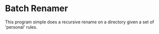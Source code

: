 # Batch Renamer

This program simple does a recursive rename on a directory given a set of
'personal' rules.
